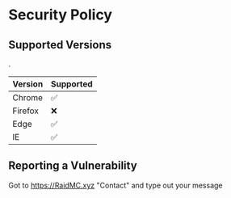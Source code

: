# Security Policy

## Supported Versions
.

| Version | Supported          |
| ------- | ------------------ |
| Chrome  | :white_check_mark: |
| Firefox | :x:                |
| Edge    | :white_check_mark: |
| IE      | :white_check_mark: |

## Reporting a Vulnerability

Got to https://RaidMC.xyz "Contact" and type out your message
